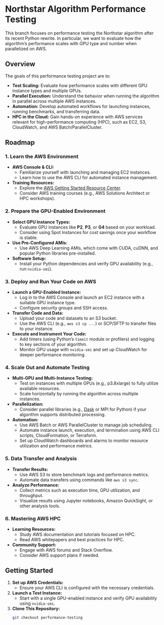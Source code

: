 # Northstar Algorithm Performance Testing

This branch focuses on performance testing the Northstar algorithm after its recent Python rewrite. In particular, we want to evaluate how the algorithm’s performance scales with GPU type and number when parallelized on AWS.

## Overview

The goals of this performance testing project are to:

- **Test Scaling:** Evaluate how performance scales with different GPU instance types and multiple GPUs.
- **Parallel Execution:** Understand the behavior when running the algorithm in parallel across multiple AWS instances.
- **Automation:** Develop automated workflows for launching instances, running benchmarks, and transferring data.
- **HPC in the Cloud:** Gain hands-on experience with AWS services relevant for high-performance computing (HPC), such as EC2, S3, CloudWatch, and AWS Batch/ParallelCluster.

## Roadmap

### 1. Learn the AWS Environment

- **AWS Console & CLI:**
  - Familiarize yourself with launching and managing EC2 instances.
  - Learn how to use the AWS CLI for automated instance management.
- **Training Resources:**
  - Explore the [AWS Getting Started Resource Center](https://aws.amazon.com/getting-started/).
  - Consider AWS training courses (e.g., AWS Solutions Architect or HPC workshops).

### 2. Prepare the GPU-Enabled Environment

- **Select GPU Instance Types:**
  - Evaluate GPU instances like **P2**, **P3**, or **G4** based on your workload.
  - Consider using Spot Instances for cost savings once your workflow is stable.
- **Use Pre-Configured AMIs:**
  - Use AWS Deep Learning AMIs, which come with CUDA, cuDNN, and popular Python libraries pre-installed.
- **Software Setup:**
  - Install your Python dependencies and verify GPU availability (e.g., run `nvidia-smi`).

### 3. Deploy and Run Your Code on AWS

- **Launch a GPU-Enabled Instance:**
  - Log in to the AWS Console and launch an EC2 instance with a suitable GPU instance type.
  - Configure security groups and SSH access.
- **Transfer Code and Data:**
  - Upload your code and datasets to an S3 bucket.
  - Use the AWS CLI (e.g., `aws s3 cp ...`) or SCP/SFTP to transfer files to your instance.
- **Execute and Instrument Your Code:**
  - Add timers (using Python’s `timeit` module or profilers) and logging to key sections of your algorithm.
  - Monitor GPU usage with `nvidia-smi` and set up CloudWatch for deeper performance monitoring.

### 4. Scale Out and Automate Testing

- **Multi-GPU and Multi-Instance Testing:**
  - Test on instances with multiple GPUs (e.g., p3.8xlarge) to fully utilize available resources.
  - Scale horizontally by running the algorithm across multiple instances.
- **Parallelization:**
  - Consider parallel libraries (e.g., [Dask](https://dask.org/) or MPI for Python) if your algorithm supports distributed processing.
- **Automation:**
  - Use AWS Batch or AWS ParallelCluster to manage job scheduling.
  - Automate instance launch, execution, and termination using AWS CLI scripts, CloudFormation, or Terraform.
  - Set up CloudWatch dashboards and alarms to monitor resource utilization and performance metrics.

### 5. Data Transfer and Analysis

- **Transfer Results:**
  - Use AWS S3 to store benchmark logs and performance metrics.
  - Automate data transfers using commands like `aws s3 sync`.
- **Analyze Performance:**
  - Collect metrics such as execution time, GPU utilization, and throughput.
  - Visualize results using Jupyter notebooks, Amazon QuickSight, or other analysis tools.

### 6. Mastering AWS HPC

- **Learning Resources:**
  - Study AWS documentation and tutorials focused on HPC.
  - Read AWS whitepapers and best practices for HPC.
- **Community Support:**
  - Engage with AWS forums and Stack Overflow.
  - Consider AWS support plans if needed.

## Getting Started

1. **Set up AWS Credentials:**
   - Ensure your AWS CLI is configured with the necessary credentials.
2. **Launch a Test Instance:**
   - Start with a single GPU-enabled instance and verify GPU availability using `nvidia-smi`.
3. **Clone This Repository:**
   ```bash
   git checkout performance-testing

